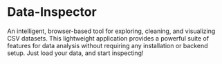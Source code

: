 # Data-Inspector
An intelligent, browser-based tool for exploring, cleaning, and visualizing CSV datasets. This lightweight application provides a powerful suite of features for data analysis without requiring any installation or backend setup. Just load your data, and start inspecting!
